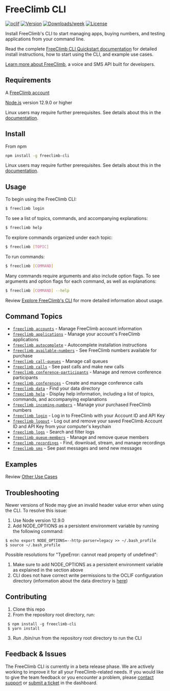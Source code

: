 # FreeClimb CLI
[![oclif](https://img.shields.io/badge/cli-oclif-brightgreen.svg)](https://oclif.io) [![Version](https://img.shields.io/npm/v/freeclimb-cli.svg)](https://npmjs.org/package/freeclimb-cli) [![Downloads/week](https://img.shields.io/npm/dw/freeclimb-cli.svg)](https://npmjs.org/package/freeclimb-cli) [![License](https://img.shields.io/npm/l/freeclimb-cli.svg)](https://github.com/FreeClimbAPI/freeclimb-cli/blob/master/package.json)

Install FreeClimb's CLI to start managing apps, buying numbers, and testing applications from your command line.

Read the complete [FreeClimb CLI Quickstart documentation](https://docs.freeclimb.com/docs/freeclimb-cli-quickstart) for detailed install instructions, how to start using the CLI, and example use cases.

[Learn more about FreeClimb](https://www.freeclimb.com/), a voice and SMS API built for developers.

## Requirements
A [FreeClimb account](https://freeclimb.com/dashboard/)

[Node.js](https://nodejs.org/en/download/) version 12.9.0 or higher

Linux users may require further prerequisites. See details about this in the [documentation](https://docs.freeclimb.com/docs/freeclimb-cli-quickstart#linux).

## Install 
From npm
```sh
npm install -g freeclimb-cli
```
Linux users may require further prerequisites. See details about this in the [documentation](https://docs.freeclimb.com/docs/freeclimb-cli-quickstart#linux).

## Usage
To begin using the FreeClimb CLI:
```sh
$ freeclimb login
```
To see a list of topics, commands, and accompanying explanations:
```sh
$ freeclimb help
```
To explore commands organized under each topic:
```sh
$ freeclimb [TOPIC]
```
To run commands:
```sh
$ freeclimb [COMMAND]
```
Many commands require arguments and also include option flags. To see arguments and option flags for each command, as well as explanations:
```sh
$ freeclimb [COMMAND] --help
```
Review [Explore FreeClimb's CLI](https://docs.freeclimb.com/docs/freeclimb-cli-quickstart#explore-freeclimbs-cli) for more detailed information about usage.

## Command Topics
* [`freeclimb accounts`](docs/accounts.md) - Manage FreeClimb account information
* [`freeclimb applications`](docs/applications.md) - Manage your account's FreeClimb applications
* [`freeclimb autocomplete`](docs/autocomplete.md) - Autocomplete installation instructions
* [`freeclimb available-numbers`](docs/available-numbers.md) - See FreeClimb numbers available for purchase
* [`freeclimb call-queues`](docs/call-queues.md) - Manage call queues
* [`freeclimb calls`](docs/calls.md) - See past calls and make new calls
* [`freeclimb conference-participants`](docs/conference-participants.md) - Manage and remove conference participants
* [`freeclimb conferences`](docs/conferences.md) - Create and manage conference calls
* [`freeclimb data`](docs/data.md) - Find your data directory
* [`freeclimb help`](docs/help.md) - Display help information, including a list of topics, commands, and accompanying explanations
* [`freeclimb incoming-numbers`](docs/incoming-numbers.md) - Manage your purchased FreeClimb numbers
* [`freeclimb login`](docs/login.md) - Log in to FreeClimb with your Account ID and API Key
* [`freeclimb logout`](docs/logout.md) - Log out and remove your saved FreeClimb Account ID and API Key from your computer's keychain
* [`freeclimb logs`](docs/logs.md) - Search and filter logs
* [`freeclimb queue-members`](docs/queue-members.md) - Manage and remove queue members
* [`freeclimb recordings`](docs/recordings.md) - Find, download, stream, and manage recordings
* [`freeclimb sms`](docs/sms.md) - See past messages and send new messages

## Examples
Review [Other Use Cases](https://docs.freeclimb.com/docs/freeclimb-cli-quickstart#other-use-cases)

## Troubleshooting
Newer versions of Node may give an invalid header value error when using the CLI. To resolve this issue: 
 1. Use Node version 12.9.0
 2. Add NODE_OPTIONS as a persistent environment variable by running the following command:
 ```
 $ echo export NODE_OPTIONS=--http-parser=legacy >> ~/.bash_profile
 $ source ~/.bash_profile
 ```
Possible resolutions for "TypeError: cannot read property of undefined":
 1. Make sure to add NODE_OPTIONS as a persistent environment variable as explained in the section above
 2. CLI does not have correct write permissions to the OCLIF configuration directory (information about the data directory is [here](https://oclif.io/docs/config))

## Contributing
1. Clone this repo
2. From the repository root directory, run: 
```
 $ npm install -g freeclimb-cli
 $ yarn install
```
3. Run ./bin/run from the repository root directory to run the CLI

## Feedback & Issues
The FreeClimb CLI is currently in a beta release phase. We are actively working to improve it for all your FreeClimb-related needs. If you would like to give the team feedback or you encounter a problem, please [contact support](https://www.freeclimb.com/support/) or [submit a ticket](https://freeclimb.com/dashboard/portal/support) in the dashboard.
